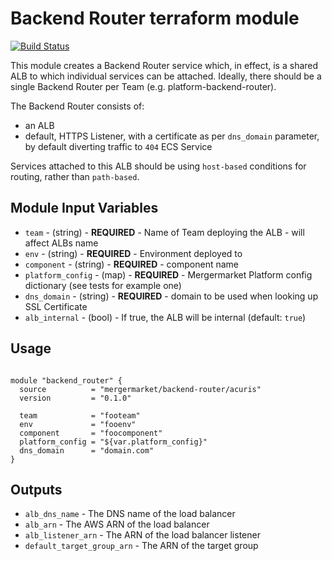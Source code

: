 Backend Router terraform module
===============================

[![Build Status](https://travis-ci.org/mergermarket/terraform-acuris-backend-router.svg?branch=master)](https://travis-ci.org/mergermarket/terraform-acuris-backend-router)

This module creates a Backend Router service which, in effect, is a shared ALB to which individual services can be attached.
Ideally, there should be a single Backend Router per Team (e.g. platform-backend-router).

The Backend Router consists of:
- an ALB
- default, HTTPS Listener, with a certificate as per `dns_domain` parameter, by default diverting traffic to `404` ECS Service

Services attached to this ALB should be using `host-based` conditions for routing, rather than `path-based`.

Module Input Variables
----------------------

- `team` - (string) - **REQUIRED** - Name of Team deploying the ALB - will affect ALBs name
- `env` - (string) - **REQUIRED** - Environment deployed to
- `component` - (string) - **REQUIRED** - component name
- `platform_config` - (map) - **REQUIRED** - Mergermarket Platform config dictionary (see tests for example one)
- `dns_domain` - (string) - **REQUIRED** - domain to be used when looking up SSL Certificate
- `alb_internal` - (bool) - If true, the ALB will be internal (default: `true`)

Usage
-----
```hcl

module "backend_router" {
  source          = "mergermarket/backend-router/acuris"
  version         = "0.1.0"

  team            = "footeam"
  env             = "fooenv"
  component       = "foocomponent"
  platform_config = "${var.platform_config}"
  dns_domain      = "domain.com"
}
```

Outputs
-------
- `alb_dns_name` - The DNS name of the load balancer
- `alb_arn` - The AWS ARN of the load balancer
- `alb_listener_arn` - The ARN of the load balancer listener
- `default_target_group_arn` - The ARN of the target group
